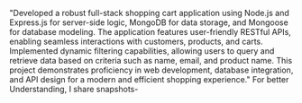 "Developed a robust full-stack shopping cart application using Node.js and Express.js for server-side logic, MongoDB for data storage, and Mongoose for database modeling. The application features user-friendly RESTful APIs, enabling seamless interactions with customers, products, and carts. Implemented dynamic filtering capabilities, allowing users to query and retrieve data based on criteria such as name, email, and product name. This project demonstrates proficiency in web development, database integration, and API design for a modern and efficient shopping experience." For better Understanding, I share snapshots- 
